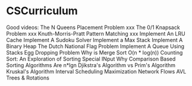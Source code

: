 # CSCurriculum

Good videos:
The N Queens Placement Problem xxx
The 0/1 Knapsack Problem xxx
Knuth-Morris-Pratt Pattern Matching  xxx
Implement An LRU Cache
Implement A Sudoku Solver
Implement a Max Stack
Implement A Binary Heap
The Dutch National Flag Problem
Implement A Queue Using Stacks
Egg Dropping Problem
Why is Merge Sort O(n * log(n))
Counting Sort: An Exploration of Sorting Special INput
Why Comparison Based Sorting Algorithms Are n*lgn
Djikstra's Algorithm vs Prim's Algorithm
Kruskal's Algorithm
Interval Scheduling Maximization
Network Flows
AVL Trees & Rotations
